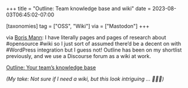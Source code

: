 +++
title = "Outline: Team knowledge base and wiki"
date = 2023-08-03T06:45:02-07:00

[taxonomies]
tag = ["OSS", "Wiki"]
via = ["Mastodon"]
+++

via [Boris Mann](https://cosocial.ca/@boris/110823416036435132): I have literally pages and pages of research about #opensource #wiki so I just sort of assumed there’d be a decent on with #WordPress integration but I guess not! Outline has been on my shortlist previously, and we use a Discourse forum as a wiki at work.

<!-- more -->

[Outline: Your team’s knowledge base](https://www.getoutline.com/)

_(My take: Not sure if I need a wiki, but this look intriguing ... 🤷🏻‍♂️)_
